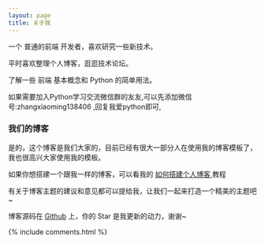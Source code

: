 ```yaml
---
layout: page
title: 关于我 
---
```


一个 普通的前端 开发者，喜欢研究一些新技术。
<p>
平时喜欢整理个人博客，逛逛技术论坛。
<p>
了解一些 前端 基本概念和 Python 的简单用法。

<p>
<p>
如果需要加入Python学习交流微信群的友友,可以先添加微信号:zhangxiaoming138406 ,回复我爱python即可,

<p>

<h3> 我们的博客 </h3>  

<p>

是的，这个博客是我们大家的，目前已经有很大一部分人在使用我的博客模板了，我也很高兴大家使用我的模板。

<p>

如果你想搭建一个跟我一样的博客，可以看我的 
<a href="/2016/10/jekyll_tutorials1/"> 如何搭建个人博客 </a>
教程

<p>

有关于博客主题的建议和意见都可以提给我，让我们一起来打造一个精美的主题吧~ 

<p> 

博客源码在 <a target="_blank" href='https://github.com/momoxiaoming/momoxiaoming.github.io/'>Github</a> 上，你的 Star 是我更新的动力，谢谢~

<p> 

<p> 

<p> 


{% include comments.html %}

